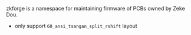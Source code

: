 zkforge is a namespace for maintaining firmware of PCBs owned by Zeke Dou.

-   only support `60_ansi_tsangan_split_rshift` layout
